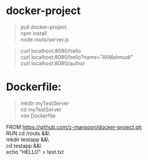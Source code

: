 # docker-project

> pull docker-project   
> npm install    
> node routs/server.js   

> curl localhost:8080/hello   
> curl localhost:8080/hello?name="AliMahmudi"   
> curl localhost:8080/author   



# Dockerfile:

> mkdir myTestServer  
> cd myTestServer   
> vim Dockerfile  

FROM https://github.com/z-mansoori/docker-project.git   
RUN cd /routs &&\   
  mkdir testapp &&\   
  cd testapp &&\    
  echo "HELLO" > test.txt   
